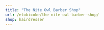 ```yaml
---
title: "The Nite Owl Barber Shop"
url: /etobicoke/the-nite-owl-barber-shop/
shop: hairdresser
---
```

